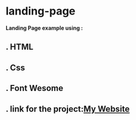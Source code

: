 # **landing-page**
**Landing Page example using :**
## . HTML
## . Css
## . Font Wesome
## . link for the project:[My Website]( https://amani-abt.github.io/landing-page/.)
